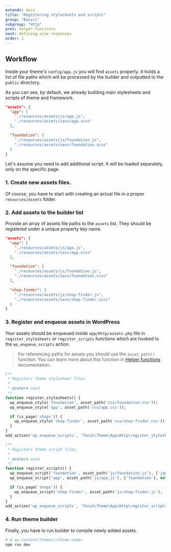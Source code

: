 ```yaml
---
extends: docs
title: "Registering stylesheets and scripts"
group: "Basics"
subgroup: "Http"
prev: helper-functions
next: defining-ajax-responses
order: 1
---
```


## Workflow

Inside your theme's `config/app.js` you will find `assets` property. It holds a list of file paths which will be processed by the builder and outputted to the `public` directory.

As you can see, by default, we already building main stylesheets and scripts of theme and framework.

```json
"assets": {
  "app": [
    "./resources/assets/js/app.js",
    "./resources/assets/sass/app.scss"
  ],

  "foundation": [
    "./resources/assets/js/foundation.js",
    "./resources/assets/sass/foundation.scss"
  ]
}
```

Let's assume you need to add additional script. It will be loaded separately, only on the specific page.

### 1. Create new assets files.

Of course, you have to start with creating an actual file in a proper `resources/assets` folder.

### 2. Add assets to the builder list

Provide an array of assets file paths to the `assets` list. They should be registered under a unique property key name.

```json
"assets": {
  "app": [
    "./resources/assets/js/app.js",
    "./resources/assets/sass/app.scss"
  ],

  "foundation": [
    "./resources/assets/js/foundation.js",
    "./resources/assets/sass/foundation.scss"
  ],

  "shop-finder": [
    "./resources/assets/js/shop-finder.js",
    "./resources/assets/sass/shop-finder.scss"
  ]
}
```

### 3. Register and enqueue assets in WordPress

Your assets should be enqueued inside `app/Http/assets.php` file in `register_stylesheets` or `register_scripts` functions which are hooked to the `wp_enqueue_scripts` action.

> For referencing paths for assets you should use the `asset_path()` function. You can learn more about this function in [Helper functions](/theme/docs/helper-functions/) documentation.

```php
/**
 * Registers theme stylesheet files.
 *
 * @return void
 */
function register_stylesheets() {
  wp_enqueue_style('foundation', asset_path('css/foundation.css'));
  wp_enqueue_style('app', asset_path('css/app.css'));

  if (is_page('shops')) {
    wp_enqueue_style('shop-finder', asset_path('css/shop-finder.css'));
  }
}
add_action('wp_enqueue_scripts', 'Tonik\Theme\App\Http\register_stylesheets');
```

```php
/**
 * Registers theme script files.
 *
 * @return void
 */
function register_scripts() {
  wp_enqueue_script('foundation', asset_path('js/foundation.js'), ['jquery'], null, true);
  wp_enqueue_script('app', asset_path('js/app.js'), ['foundation'], null, true);

  if (is_page('shops')) {
    wp_enqueue_script('shop-finder', asset_path('js/shop-finder.js'), ['jquery'], null, true);
  }
}
add_action('wp_enqueue_scripts', 'Tonik\Theme\App\Http\register_scripts');
```

### 4. Run theme builder

Finally, you have to run builder to compile newly added assets.

```bash
# @ wp-content/themes/<theme-name>
npm run dev
```
